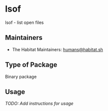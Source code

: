 # lsof

lsof - list open files

## Maintainers

* The Habitat Maintainers: <humans@habitat.sh>

## Type of Package

Binary package

## Usage

*TODO: Add instructions for usage*
